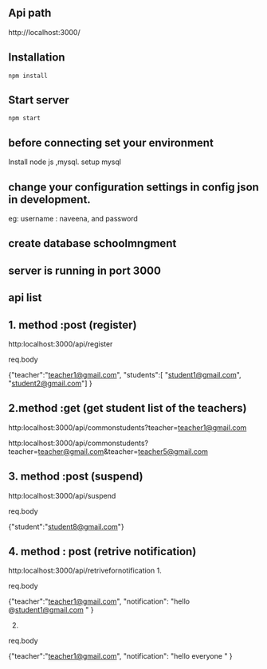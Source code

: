 
## Api path

http://localhost:3000/


## Installation
```
npm install
```

## Start server
```
npm start
```
## before connecting set your environment
Install node js ,mysql.
setup mysql


## change your configuration settings in config json in development.
eg: username : naveena,
and password
## create database schoolmngment

## server is running in port 3000


## api list

## 1. method :post (register)

http:localhost:3000/api/register

req.body

{"teacher":"teacher1@gmail.com",
"students":[
	"student1@gmail.com",
	"student2@gmail.com"]
}

## 2.method :get (get student list of the teachers)

http:localhost:3000/api/commonstudents?teacher=teacher1@gmail.com

http:localhost:3000/api/commonstudents?teacher=teacher@gmail.com&teacher=teacher5@gmail.com

## 3. method :post (suspend)

http:localhost:3000/api/suspend

req.body

{"student":"student8@gmail.com"}

## 4. method : post (retrive notification)

http:localhost:3000/api/retrivefornotification
1.

req.body

{"teacher":"teacher1@gmail.com",
	"notification": "hello @student1@gmail.com  "
}

2.

req.body

{"teacher":"teacher1@gmail.com",
	"notification": "hello everyone  "
}

